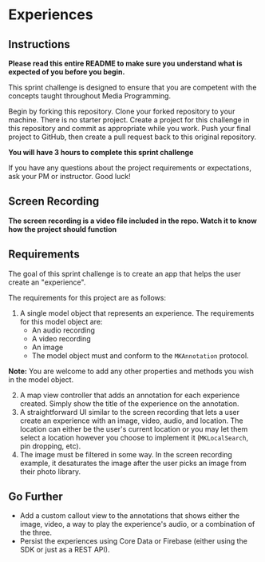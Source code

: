 # Experiences

## Instructions

**Please read this entire README to make sure you understand what is expected of you before you begin.**

This sprint challenge is designed to ensure that you are competent with the concepts taught throughout Media Programming.

Begin by forking this repository. Clone your forked repository to your machine. There is no starter project. Create a project for this challenge in this repository and commit as appropriate while you work. Push your final project to GitHub, then create a pull request back to this original repository.

**You will have 3 hours to complete this sprint challenge**

If you have any questions about the project requirements or expectations, ask your PM or instructor. Good luck!

## Screen Recording

**The screen recording is a video file included in the repo. Watch it to know how the project should function**

## Requirements

The goal of this sprint challenge is to create an app that helps the user create an "experience".

The requirements for this project are as follows:

1. A single model object that represents an experience. The requirements for this model object are:
      - An audio recording
      - A video recording
      - An image
      - The model object must and conform to the `MKAnnotation` protocol. 

**Note:** You are welcome to add any other properties and methods you wish in the model object.

2. A map view controller that adds an annotation for each experience created. Simply show the title of the experience on the annotation.
3. A straightforward UI similar to the screen recording that lets a user create an experience with an image, video, audio, and location. The location can either be the user's current location or you may let them select a location however you choose to implement it (`MKLocalSearch`, pin dropping, etc).
4. The image must be filtered in some way. In the screen recording example, it desaturates the image after the user picks an image from their photo library.

## Go Further

* Add a custom callout view to the annotations that shows either the image, video, a way to play the experience's audio, or a combination of the three.
* Persist the experiences using Core Data or Firebase (either using the SDK or just as a REST API).

